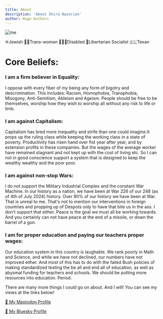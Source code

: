 ```yaml
---
title: About
description: 'About Shira Nazarian'
author: Hugo Authors
---
```


![me](https://i.ibb.co/RhS95Ww/twistedtranssister-me-riding-on-the-back-of-a-black-stalion-whi-a532639f-2b67-495b-94c6-96cc3f93dfa2.png)

✡️Jewish 🏳️‍⚧️Trans-woman 👩🏼‍🦽Disabled 🌹Libertarian Socialist 🇨🇱Texan

# Core Beliefs:

### I am a firm believer in Equality: 
I oppose with every fiber of my being any form of bigotry and descrimination. This includes: Racism, Homophobia, Transphobia, Misogony, Anti-Semitism, Ableism and Ageism. People should be free to be themselves, worship how they wish to worship all without any risk to life or limb. 

### I am against Capitalism: 
Capitalism has bred more inequality and strife than one could imagine.It props up the ruling class while keeping the working class in a state of poverty. Productivity has risen hand over fist year after year, and by extension profits in these companies. But the wages of the average worker have remained stagnant and not kept up with the cost of living etc. So I can not in good conscience support a system that is designed to keep the wealthy wealthy and the poor poor.

### I am against non-stop Wars:
I do not support the Military Industrial Complex and the constant War Machine. In our history as a nation, we have been at War 226 of our 248 (as of 4th of July 2024) history. Over 90% of our history we have been at War. That is unreal to me. That's not to mention our interventions in foreign countries and propping up of Despots only to have that bite us in the ass. I don't support that either. Peace is the goal we must all be working towards. And you certainly can not have peace at the end of a missile, or down the barrel of a gun.

### I am for proper education and paying our teachers proper wages:
Our education system in this country is laughable. We rank poorly in Math and Science, and while we have not declined, our numbers have not improved either. And most of this has to do with the failed Bush policies of making standardized testing the be all and end all of education, as well as abysmal funding for teachers and schools. We should be putting more resources into education. Period.
 
There are many more things I could go on about. And I will! You can see my views at the links below! 

[🦣 My Mastodon Profile](tab:https://babka.social/@lonestarmensch)

[🦋 My Bluesky Profile](tab:https://bsky.app/profile/lonestarmensch.com)
